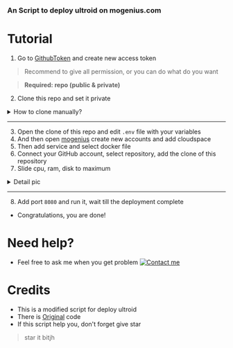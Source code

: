 
<b><h3>An Script to deploy ultroid on mogenius.com</h3></b>

# Tutorial

1. Go to [GithubToken](https://github.com/settings/tokens) and create new access token
> Recommend to give all permission, or you can do what do you want

> **Required: repo (public & private)**
2. Clone this repo and set it private
<details>
<summary>How to clone manually?</summary>

- Fork this repo first and do the steps below
- **If you in mobile, turn on desktop site** 
  - Click plus sign besides your profile icon and select import repository
  - Then fill the old repository column with your forked repo link
  - :warning: **SET YOUR CLONE REPO TO PRIVATE** :warning:
<img src="./resources/extras/screencap.jpg" alt="details">
</details>

---
3. Open the clone of this repo and edit `.env` file with your variables
4. And then open [mogenius](https://mogenius.com/) create new accounts and add cloudspace
5. Then add service and select docker file
6. Connect your GitHub account, select repository, add the clone of this repository 
7. Slide cpu, ram, disk to maximum
<details>
<summary>Detail pic</summary>
<img src="./resources/extras/slidecpu.jpg" alt="details">
</details>

---
8. Add port `8080` and run it, wait till the deployment complete
- Congratulations, you are done!

# Need help?
- Feel free to ask me when you get problem  [![Contact me](https://img.shields.io/badge/My%20Telegram-blue)](https://t.me/aethersghoul)

# Credits
- This is a modified script for deploy ultroid
- There is [Original](https://github.com/ITZ-ZAID/mogenius) code
- If this script help you, don't forget give star 
> star it bitjh
